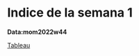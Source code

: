# Indice de la semana 1

**Data:mom2022w44**

[Tableau](https://juanisolerno.github.io/infovis/s1/mom2022w44_tableau.html)
